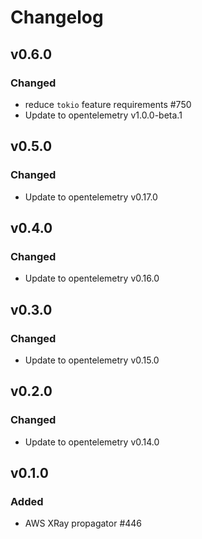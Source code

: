 # Changelog

## v0.6.0

### Changed

- reduce `tokio` feature requirements #750
- Update to opentelemetry v1.0.0-beta.1

## v0.5.0

### Changed

- Update to opentelemetry v0.17.0

## v0.4.0

### Changed

- Update to opentelemetry v0.16.0

## v0.3.0

### Changed

- Update to opentelemetry v0.15.0

## v0.2.0

### Changed

- Update to opentelemetry v0.14.0

## v0.1.0

### Added

- AWS XRay propagator #446
